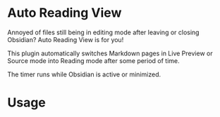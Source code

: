 # Auto Reading View

Annoyed of files still being in editing mode after leaving or closing Obsidian? Auto Reading View is for you!

This plugin automatically switches Markdown pages in Live Preview or Source mode into Reading mode after some period of time.

The timer runs while Obsidian is active or minimized.

# Usage
